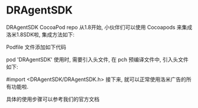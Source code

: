 # DRAgentSDK
DRAgentSDK CocoaPod repo
从1.8开始, 小伙伴们可以使用 Cocoapods 来集成洛米1.8SDK啦, 集成方法如下:

Podfile 文件添加如下代码

 pod 'DRAgentSDK'
使用时, 需要引入头文件, 在 pch 预编译文件中, 引入头文件如下:

 #import <DRAgentSDK/DRAgentSDK.h>
接下来, 就可以正常使用洛米广告的所有功能啦.

具体的使用步骤可以参考我们的官方文档
